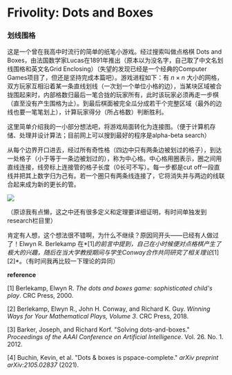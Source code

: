 # Frivolity: Dots and Boxes

### 划线围格

这是一个曾在我高中时流行的简单的纸笔小游戏。经过搜索叫做点格棋 Dots and Boxes，由法国数学家Lucas在1891年推出（原本以为没名字，自己取了中文名划线围格和英文名Grid Enclosing）（失望的发现已经是一个经典的Computer Games项目了，但还是坚持完成本篇吧）。游戏进程如下：有 $n \times n$ 大小的网格，双方玩家互相沿着某一条直线划线（一次划一个单位小格的边），当某块区域被合拢围起来时，内部格数归最后一笔合拢的玩家所有，此时该玩家必须再走一步棋（直至没有产生围格为止）。到最后棋面被完全瓜分成若干个完整区域（最外的边线也要一笔笔划上），计算玩家得分（所占格数）判断胜利。

这里简单介绍我的一小部分想法吧，将游戏局面转化为连接图。（便于计算机存储、处理并设计算法；目前网上可以搜到最好的程序是alpha-beta search）

从每个边界开口进去，经过所有奇性格（四边中只有两条边被划过的格子），到达一处格子（小于等于一条边被划过的），称为中心格。中心格用圈表示，圈之间用直线连接，线旁标上连接管的格子长度（0长可不写）。每一步都是cut off一段直线并把其上数字归为己有。若一个圈只有两条线连接了，它将消失并与两边的线联合起来成为新的更长的管。

![](./graph/23.6.9.jpg)

（原谅我有点懒，这之中还有很多定义和定理要详细证明，有时间单独发到research栏目里）

肯定有人想，这个想法很不错啊，为什么不继续？原因同开头——已经有人做过了！Elwyn R. Berlekamp 在*[1]*的前言中提到，自己在小时候便对点格棋产生了极大的兴趣，随后在当大学教授期间与学生Conway合作共同研究了相关理论*[1]\[2]*。（有时间我再比较一下理论的异同）

**reference**

[1] Berlekamp, Elwyn R. *The dots and boxes game: sophisticated child's play*. CRC Press, 2000.

[2] Berlekamp, Elwyn R., John H. Conway, and Richard K. Guy. *Winning Ways for Your Mathematical Plays, Volume 3*. CRC Press, 2018.

[3] Barker, Joseph, and Richard Korf. "Solving dots-and-boxes." *Proceedings of the AAAI Conference on Artificial Intelligence*. Vol. 26. No. 1. 2012.

[4] Buchin, Kevin, et al. "Dots & boxes is pspace-complete." *arXiv preprint arXiv:2105.02837* (2021).